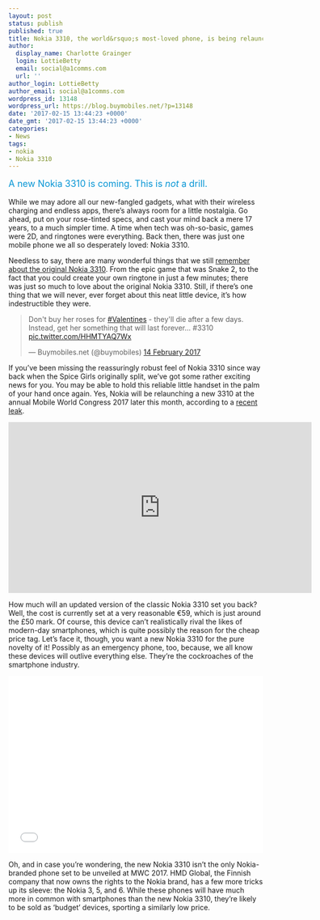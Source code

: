 ```yaml
---
layout: post
status: publish
published: true
title: Nokia 3310, the world&rsquo;s most-loved phone, is being relaunched
author:
  display_name: Charlotte Grainger
  login: LottieBetty
  email: social@a1comms.com
  url: ''
author_login: LottieBetty
author_email: social@a1comms.com
wordpress_id: 13148
wordpress_url: https://blog.buymobiles.net/?p=13148
date: '2017-02-15 13:44:23 +0000'
date_gmt: '2017-02-15 13:44:23 +0000'
categories:
- News
tags:
- nokia
- Nokia 3310
---
```

<p><span class="postStandFirst" style="color: #0896d5; line-height: 26px; font-size: 18px;">A new Nokia 3310 is coming. This is <em>not </em>a drill.</span></p>
<p>While we may adore all our new-fangled gadgets, what with their wireless charging and endless apps, there&rsquo;s always room for a little nostalgia. Go ahead, put on your rose-tinted specs, and cast your mind back a mere 17 years, to a much simpler time. A time when tech was oh-so-basic, games were 2D, and ringtones were everything. Back then, there was just one mobile phone we all so desperately loved: Nokia 3310.</p>
<p>Needless to say, there are many wonderful things that we still <a href="https://blog.buymobiles.net/features/15-things-youll-only-remember-if-you-had-a-nokia-3310">remember about the original Nokia 3310</a>. From the epic game that was Snake 2, to the fact that you could create your own ringtone in just a few minutes; there was just so much to love about the original Nokia 3310. Still, if there&rsquo;s one thing that we will never, ever forget about this neat little device, it&rsquo;s how indestructible they were.</p>
<blockquote class="twitter-tweet" data-lang="en-gb">
<p dir="ltr" lang="en">Don't buy her roses for <a href="https://twitter.com/hashtag/Valentines?src=hash">#Valentines</a> - they'll die after a few days. Instead, get her something that will last forever... #3310 <a href="https://t.co/HHMTYAQ7Wx">pic.twitter.com/HHMTYAQ7Wx</a></p>
<p>&mdash; Buymobiles.net (@buymobiles) <a href="https://twitter.com/buymobiles/status/831545213227298817">14 February 2017</a></p></blockquote>
<p><script async src="//platform.twitter.com/widgets.js" charset="utf-8"></script></p>
<p>If you&rsquo;ve been missing the reassuringly robust feel of Nokia 3310 since way back when the Spice Girls originally split, we&rsquo;ve got some rather exciting news for you. You may be able to hold this reliable little handset in the palm of your hand once again. Yes, Nokia will be relaunching a new 3310 at the annual Mobile World Congress 2017 later this month, according to a <a href="http://venturebeat.com/2017/02/13/hmd-global-will-launch-the-nokia-3-5-and-6-at-mwc-plus-a-3310-homage/">recent leak</a>.</p>
<p><iframe src="https://www.youtube.com/embed/HGoWk4HkiNY" width="600" height="338" frameborder="0" allowfullscreen="allowfullscreen"></iframe></p>
<p>How much will an updated version of the classic Nokia 3310 set you back? Well, the cost is currently set at a very reasonable &euro;59, which is just around the &pound;50 mark. Of course, this device can&rsquo;t realistically rival the likes of modern-day smartphones, which is quite possibly the reason for the cheap price tag. Let&rsquo;s face it, though, you want a new Nokia 3310 for the pure novelty of it! Possibly as an emergency phone, too, because, we all know these devices will outlive everything else. They&rsquo;re the cockroaches of the smartphone industry.</p>
<p><iframe style="display: block !important; height: 350px !important;" src="//renderer.qmerce.com/interaction/58a45a400fcdd5ee1418ba8f" width="100%" height="350" frameborder="0" scrolling="0"></iframe></p>
<p>Oh, and in case you&rsquo;re wondering, the new Nokia 3310 isn&rsquo;t the only Nokia-branded phone set to be unveiled at MWC 2017. HMD Global, the Finnish company that now owns the rights to the Nokia brand, has a few more tricks up its sleeve: the Nokia 3, 5, and 6. While these phones will have much more in common with smartphones than the new Nokia 3310, they&rsquo;re likely to be sold as &lsquo;budget&rsquo; devices, sporting a similarly low price.</p>
